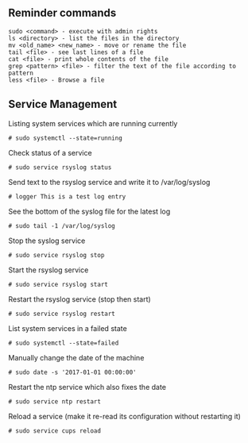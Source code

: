 ## Reminder commands
```
sudo <command> - execute with admin rights
ls <directory> - list the files in the directory
mv <old_name> <new_name> - move or rename the file
tail <file> - see last lines of a file
cat <file> - print whole contents of the file
grep <pattern> <file> - filter the text of the file according to pattern
less <file> - Browse a file 
```

## Service Management
Listing system services which are running currently
```
# sudo systemctl --state=running
```
Check status of a service
```
# sudo service rsyslog status
```
Send text to the rsyslog service and write it to /var/log/syslog
```
# logger This is a test log entry
```
See the bottom of the syslog file for the latest log
```
# sudo tail -1 /var/log/syslog
```
Stop the syslog service
```
# sudo service rsyslog stop
```
Start the rsyslog service
```
# sudo service rsyslog start
```
Restart the rsyslog service (stop then start)
```
# sudo service rsyslog restart
```
List system services in a failed state
```
# sudo systemctl --state=failed
```
Manually change the date of the machine
```
# sudo date -s '2017-01-01 00:00:00'
```
Restart the ntp service which also fixes the date
```
# sudo service ntp restart
```
Reload a service (make it re-read its configuration without restarting it)
```
# sudo service cups reload
```
